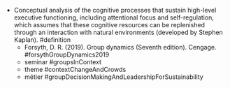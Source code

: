 - Conceptual analysis of the cognitive processes that sustain high-level executive functioning, including attentional focus and self-regulation, which assumes that these cognitive resources can be replenished through an interaction with natural environments (developed by Stephen Kaplan). #definition
	- Forsyth, D. R. (2019). Group dynamics (Seventh edition). Cengage. #forsythGroupDynamics2019
	- seminar #groupsInContext
	- theme #contextChangeAndCrowds
	- métier #groupDecisionMakingAndLeadershipForSustainability